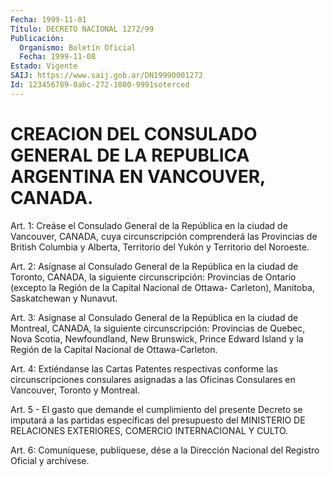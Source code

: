 ```yaml
---
Fecha: 1999-11-01
Título: DECRETO NACIONAL 1272/99
Publicación:
  Organismo: Boletín Oficial
  Fecha: 1999-11-08
Estado: Vigente
SAIJ: https://www.saij.gob.ar/DN19990001272
Id: 123456789-0abc-272-1000-9991soterced
---
```

# CREACION DEL CONSULADO GENERAL DE LA REPUBLICA ARGENTINA EN VANCOUVER, CANADA.

<a id="1"></a>
Art. 1: Creáse  el  Consulado  General  de  la República en la ciudad de Vancouver, CANADA, cuya circunscripción  comprenderá las Provincias de British Columbia y Alberta, Territorio  del  Yukón y Territorio del Noroeste.

<a id="2"></a>
Art. 2: Asígnase al Consulado General de la República en la ciudad de  Toronto,  CANADA,  la siguiente circunscripción: Provincias de Ontario (excepto la Región de la Capital Nacional de Ottawa- Carleton), Manitoba, Saskatchewan y Nunavut.

<a id="3"></a>
Art. 3: Asígnase al Consulado General de la República en la ciudad de Montreal,  CANADA,  la  siguiente circunscripción: Provincias de Quebec, Nova Scotia, Newfoundland,  New  Brunswick,  Prince  Edward Island  y  la  Región  de  la  Capital  Nacional de Ottawa-Carleton.

<a id="4"></a>
Art. 4: Extiéndanse las Cartas Patentes  respectivas conforme las circunscripciones consulares asignadas a las  Oficinas  Consulares en Vancouver, Toronto y Montreal.

<a id="5"></a>
Art. 5 - El gasto que demande el cumplimiento del presente Decreto se   imputará  a  las  partidas  específicas  del  presupuesto  del MINISTERIO  DE  RELACIONES  EXTERIORES,  COMERCIO  INTERNACIONAL Y CULTO.

<a id="6"></a>
Art.  6: Comuníquese, publíquese, dése a la Dirección  Nacional del Registro Oficial y archívese.